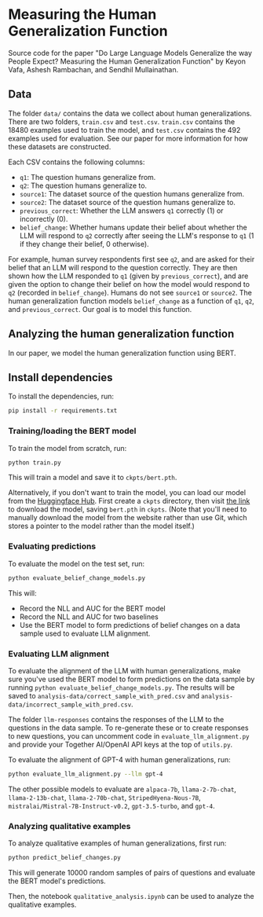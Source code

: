 # Measuring the Human Generalization Function
Source code for the paper "Do Large Language Models Generalize the way People Expect? Measuring the Human Generalization Function" by Keyon Vafa, Ashesh Rambachan, and Sendhil Mullainathan.

## Data

The folder `data/` contains the data we collect about human generalizations. There are two folders, `train.csv` and `test.csv`. `train.csv` contains the 18480 examples used to train the model, and `test.csv` contains the 492 examples used for evaluation. See our paper for more information for how these datasets are constructed.

Each CSV contains the following columns:
- `q1`: The question humans generalize from.
- `q2`: The question humans generalize to.
- `source1`: The dataset source of the question humans generalize from.
- `source2`: The dataset source of the question humans generalize to.
- `previous_correct`: Whether the LLM answers `q1` correctly (1) or incorrectly (0).
- `belief_change`: Whether humans update their belief about whether the LLM will respond to `q2` correctly after seeing the LLM's response to `q1` (1 if they change their belief, 0 otherwise).

For example, human survey respondents first see `q2`, and are asked for their belief that an LLM will respond to the question correctly. They are then shown how the LLM responded to `q1` (given by `previous_correct`), and are given the option to change their belief on how the model would respond to `q2` (recorded in `belief_change`). Humans do not see `source1` or `source2`. The human generalization function models `belief_change` as a function of `q1`, `q2`, and `previous_correct`. Our goal is to model this function. 


## Analyzing the human generalization function
In our paper, we model the human generalization function using BERT. 

## Install dependencies
To install the dependencies, run:
```bash
pip install -r requirements.txt
```


### Training/loading the BERT model
To train the model from scratch, run:
```bash
python train.py
```
This will train a model and save it to `ckpts/bert.pth`.

Alternatively, if you don't want to train the model, you can load our model from the [Huggingface Hub](https://huggingface.co/keyonvafa/human-generalization-bert/blob/main/bert.pth). First create a `ckpts` directory, then visit [the link](https://huggingface.co/keyonvafa/human-generalization-bert/blob/main/bert.pth) to download the model, saving `bert.pth` in `ckpts`. (Note that you'll need to manually download the model from the website rather than use Git, which stores a pointer to the model rather than the model itself.)

### Evaluating predictions
To evaluate the model on the test set, run:
```bash
python evaluate_belief_change_models.py
``` 
This will:
- Record the NLL and AUC for the BERT model
- Record the NLL and AUC for two baselines
- Use the BERT model to form predictions of belief changes on a data sample used to evaluate LLM alignment. 

### Evaluating LLM alignment
To evaluate the alignment of the LLM with human generalizations, make sure you've used the BERT model to form predictions on the data sample by running `python evaluate_belief_change_models.py`. The results will be saved to `analysis-data/correct_sample_with_pred.csv` and `analysis-data/incorrect_sample_with_pred.csv`. 

The folder `llm-responses` contains the responses of the LLM to the questions in the data sample. To re-generate these or to create responses to new questions, you can uncomment code in `evaluate_llm_alignment.py` and provide your Together AI/OpenAI API keys at the top of `utils.py`.

To evaluate the alignment of GPT-4 with human generalizations, run:
```bash
python evaluate_llm_alignment.py --llm gpt-4
```
The other possible models to evaluate are `alpaca-7b`, `llama-2-7b-chat`, `llama-2-13b-chat`, `llama-2-70b-chat`, `StripedHyena-Nous-7B`, `mistralai/Mistral-7B-Instruct-v0.2`, `gpt-3.5-turbo`, and `gpt-4`.

### Analyzing qualitative examples
To analyze qualitative examples of human generalizations, first run:
```bash
python predict_belief_changes.py
```
This will generate 10000 random samples of pairs of questions and evaluate the BERT model's predictions. 

Then, the notebook `qualitative_analysis.ipynb` can be used to analyze the qualitative examples.